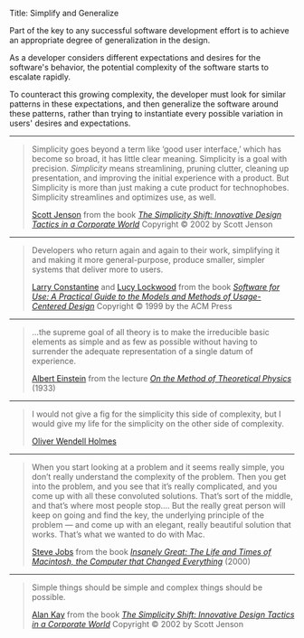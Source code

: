 Title: Simplify and Generalize

Part of the key to any successful software development effort is to achieve an appropriate degree of generalization in the design.

As a developer considers different expectations and desires for the software's behavior, the potential complexity of the software starts to escalate rapidly.

To counteract this growing complexity, the developer must look for similar patterns in these expectations, and then generalize the software around these patterns, rather than trying to instantiate every possible variation in users' desires and expectations.

----

<blockquote>
<p>
Simplicity goes beyond a term like &#8216;good user interface,&#8217; which has become so broad, it has little clear meaning. Simplicity is a goal with precision. <em>Simplicity</em> means streamlining, pruning clutter, cleaning up presentation, and improving the initial experience with a product. But Simplicity is more than just making a cute product for technophobes. Simplicity streamlines and optimizes use, as well.</p>

<footer>
<a href="http://en.wikipedia.org/wiki/Scott_Jenson" target="ref">Scott Jenson</a> from the book <cite><a href="bibliography.html#jenson-2002">The Simplicity Shift: Innovative Design Tactics in a Corporate World</a></cite> Copyright &copy; 2002 by Scott Jenson
</footer>
</blockquote>

----

<blockquote>
<p>
Developers who return again and again to their work, simplifying it and making it more general-purpose, produce smaller, simpler systems that deliver more to users.</p>

<footer>
<a href="http://en.wikipedia.org/wiki/Larry_Constantine" target="ref">Larry Constantine</a> and <a href="http://en.wikipedia.org/wiki/Lucy_Lockwood" target="ref">Lucy Lockwood</a> from the book <cite><a href="bibliography.html#constantine-lockwood-1999">Software for Use: A Practical Guide to the Models and Methods of Usage-Centered Design</a></cite> Copyright &copy; 1999 by the ACM Press
</footer>
</blockquote>

----

<blockquote>
<p>
...the supreme goal of all theory is to make the irreducible basic elements as simple and as few as possible without having to surrender the adequate representation of a single datum of experience.</p>

<footer>
<a href="http://en.wikipedia.org/wiki/Albert_Einstein" target="ref">Albert Einstein</a> from the lecture <cite><a href="bibliography.html#einstein-1933">On the Method of Theoretical Physics</a></cite> (1933)
</footer>
</blockquote>

----

<blockquote>
<p>
I would not give a fig for the simplicity this side of complexity, but I would give my life for the simplicity on the other side of complexity.</p>

<footer>
<a href="http://en.wikipedia.org/wiki/Oliver_Wendell_Holmes" target="ref">Oliver Wendell Holmes</a>
</footer>
</blockquote>


----

<blockquote>
<p>
When you start looking at a problem and it seems really simple, you don&#8217;t really understand the complexity of the problem. Then you get into the problem, and you see that it&#8217;s really complicated, and you come up with all these convoluted solutions. That&#8217;s sort of the middle, and that&#8217;s where most people stop.... But the really great person will keep on going and find the key, the underlying principle of the problem &#8212; and come up with an elegant, really beautiful solution that works. That&#8217;s what we wanted to do with Mac.</p>

<footer>
<a href="http://en.wikipedia.org/wiki/Steve_Jobs" target="ref">Steve Jobs</a> from the book <cite><a href="bibliography.html#jobs-2000-insanely">Insanely Great: The Life and Times of Macintosh, the Computer that Changed Everything</a></cite> (2000)
</footer>
</blockquote>

----

<blockquote>
<p>
Simple things should be simple and complex things should be possible.</p>

<footer>
<a href="http://en.wikipedia.org/wiki/Alan_Kay" target="ref">Alan Kay</a> from the book <cite><a href="bibliography.html#jenson-2002">The Simplicity Shift: Innovative Design Tactics in a Corporate World</a></cite> Copyright &copy; 2002 by Scott Jenson
</footer>
</blockquote>







